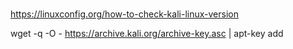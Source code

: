 #

https://linuxconfig.org/how-to-check-kali-linux-version


wget -q -O - https://archive.kali.org/archive-key.asc | apt-key add


